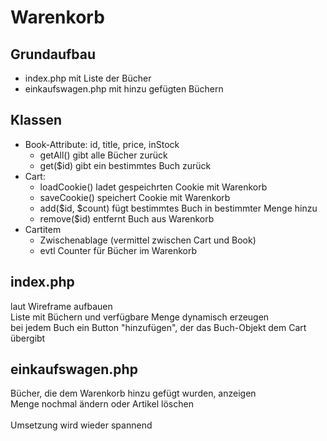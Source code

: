 # Warenkorb

## Grundaufbau

* index.php mit Liste der Bücher
* einkaufswagen.php mit hinzu gefügten Büchern

## Klassen

* Book-Attribute: id, title, price, inStock
   * getAll() gibt alle Bücher zurück
   * get($id) gibt ein bestimmtes Buch zurück
* Cart:
   * loadCookie() ladet gespeichrten Cookie mit Warenkorb
   * saveCookie() speichert Cookie mit Warenkorb
   * add($id, $count) fügt bestimmtes Buch in bestimmter Menge hinzu
   * remove($id) entfernt Buch aus Warenkorb
* Cartitem
   * Zwischenablage (vermittel zwischen Cart und Book)
   * evtl Counter für Bücher im Warenkorb

## index.php

laut Wireframe aufbauen\
Liste mit Büchern und verfügbare Menge dynamisch erzeugen\
bei jedem Buch ein Button "hinzufügen", der das Buch-Objekt dem Cart übergibt

## einkaufswagen.php

Bücher, die dem Warenkorb hinzu gefügt wurden, anzeigen\
Menge nochmal ändern oder Artikel löschen\
\
Umsetzung wird wieder spannend
